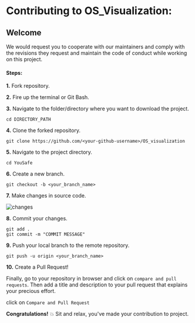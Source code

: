 # Contributing to OS_Visualization:



## Welcome

We would request you to cooperate with our maintainers and comply with the revisions they request and maintain the code of conduct while working on this project.

#### Steps:

**1.** Fork repository.

**2.** Fire up the terminal or Git Bash.

**3.** Navigate to the folder/directory where you want to download the project.

```terminal
cd DIRECTORY_PATH
```

**4.** Clone the forked repository.

```terminal
git clone https://github.com/<your-github-username>/OS_visualization
```

**5.** Navigate to the project directory.

```terminal
cd YouSafe
```

**6.** Create a new branch.

```terminal
git checkout -b <your_branch_name>
```

**7.** Make changes in source code.

![changes](https://media.giphy.com/media/QNFhOolVeCzPQ2Mx85/200w_d.gif)


**8.** Commit your changes.
```terminal
git add .
git commit -m "COMMIT MESSAGE"
```

**9.** Push your local branch to the remote repository.
```terminal
git push -u origin <your_branch_name>
```

**10.** Create a Pull Request!


Finally, go to your repository in browser and click on `compare and pull requests`.
Then add a title and description to your pull request that explains your precious effort.
		
click on `Compare and Pull Request`

**Congratulations!**  :boom: Sit and relax, you've made your contribution to project.
